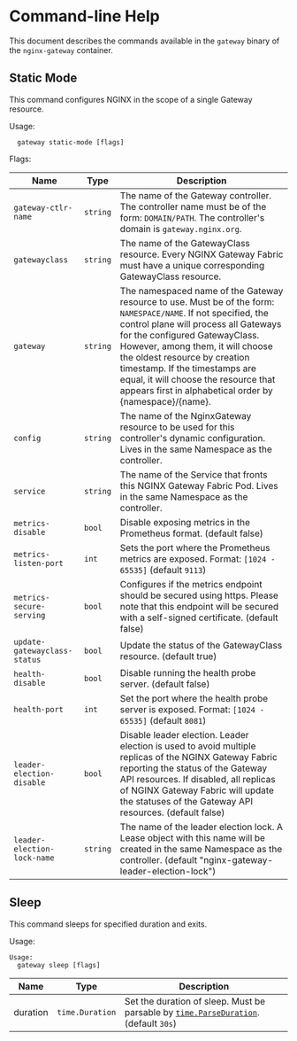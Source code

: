 # Command-line Help

This document describes the commands available in the `gateway` binary of the `nginx-gateway` container.

## Static Mode

This command configures NGINX in the scope of a single Gateway resource.

Usage:

```text
  gateway static-mode [flags]
```

Flags:

| Name                         | Type     | Description                                                                                                                                                                                                                                                                                                                                                                                       |
|------------------------------|----------|---------------------------------------------------------------------------------------------------------------------------------------------------------------------------------------------------------------------------------------------------------------------------------------------------------------------------------------------------------------------------------------------------|
| `gateway-ctlr-name`          | `string` | The name of the Gateway controller. The controller name must be of the form: `DOMAIN/PATH`. The controller's domain is `gateway.nginx.org`.                                                                                                                                                                                                                                                       |
| `gatewayclass`               | `string` | The name of the GatewayClass resource. Every NGINX Gateway Fabric must have a unique corresponding GatewayClass resource.                                                                                                                                                                                                                                                                                |
| `gateway`                    | `string` | The namespaced name of the Gateway resource to use. Must be of the form: `NAMESPACE/NAME`. If not specified, the control plane will process all Gateways for the configured GatewayClass. However, among them, it will choose the oldest resource by creation timestamp. If the timestamps are equal, it will choose the resource that appears first in alphabetical order by {namespace}/{name}. |
| `config`                     | `string` | The name of the NginxGateway resource to be used for this controller's dynamic configuration. Lives in the same Namespace as the controller.                                                                                                                                                                                                                                                      |
| `service`                    | `string` | The name of the Service that fronts this NGINX Gateway Fabric Pod. Lives in the same Namespace as the controller. |
| `metrics-disable`            | `bool`   | Disable exposing metrics in the Prometheus format. (default false)                                                                                                                                                                                                                                                                                                                                |
| `metrics-listen-port`        | `int`    | Sets the port where the Prometheus metrics are exposed. Format: `[1024 - 65535]` (default `9113`)                                                                                                                                                                                                                                                                                                 |
| `metrics-secure-serving`     | `bool`   | Configures if the metrics endpoint should be secured using https. Please note that this endpoint will be secured with a self-signed certificate. (default false)                                                                                                                                                                                                                                  |
| `update-gatewayclass-status` | `bool`   | Update the status of the GatewayClass resource. (default true)                                                                                                                                                                                                                                                                                                                                    |
| `health-disable`             | `bool`   | Disable running the health probe server. (default false)                                                                                                                                                                                                                                                                                                                                          |
| `health-port`                | `int`    | Set the port where the health probe server is exposed. Format: `[1024 - 65535]` (default `8081`)                                                                                                                                                                                                                                                                                                  |
| `leader-election-disable`    | `bool`   | Disable leader election. Leader election is used to avoid multiple replicas of the NGINX Gateway Fabric reporting the status of the Gateway API resources. If disabled, all replicas of NGINX Gateway Fabric will update the statuses of the Gateway API resources. (default false)                                                                                                       |
| `leader-election-lock-name`  | `string` | The name of the leader election lock. A Lease object with this name will be created in the same Namespace as the controller. (default "nginx-gateway-leader-election-lock")                                                                                                                                                                                                                       |

## Sleep

This command sleeps for specified duration and exits.

Usage:

```text
Usage:
  gateway sleep [flags]
```

| Name     | Type            | Description                                                                                           |
|----------|-----------------|-------------------------------------------------------------------------------------------------------|
| duration | `time.Duration` | Set the duration of sleep. Must be parsable by [`time.ParseDuration`][parseDuration]. (default `30s`) |


[parseDuration]:https://pkg.go.dev/time#ParseDuration
